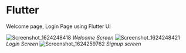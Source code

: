 # Flutter 

Welcome page, Login Page using Flutter UI



![Screenshot_1624248418](https://user-images.githubusercontent.com/44325474/122722429-58636f80-d28f-11eb-8061-74e2890c674e.png)
*Welcome Screen*
![Screenshot_1624248421](https://user-images.githubusercontent.com/44325474/122722455-60bbaa80-d28f-11eb-9e63-b491a3f9419d.png)
*Login Screen*
![Screenshot_1624259762](https://user-images.githubusercontent.com/44325474/122722467-64e7c800-d28f-11eb-8f03-953ac073ab14.png)
*Signup screen*


